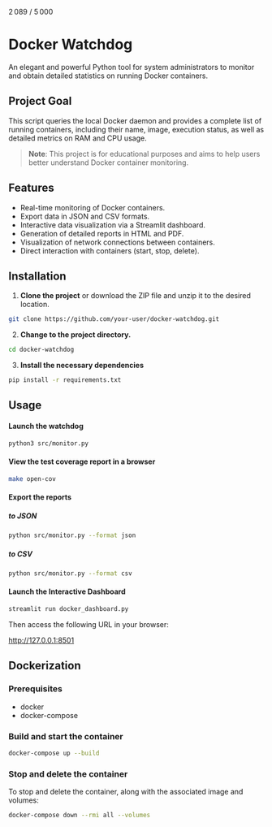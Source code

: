 2 089 / 5 000
# Docker Watchdog

An elegant and powerful Python tool for system administrators to monitor and obtain detailed statistics on running Docker containers.

## Project Goal

This script queries the local Docker daemon and provides a complete list of running containers, including their name, image, execution status, as well as detailed metrics on RAM and CPU usage.

> **Note**: This project is for educational purposes and aims to help users better understand Docker container monitoring.

## Features

- Real-time monitoring of Docker containers.
- Export data in JSON and CSV formats.
- Interactive data visualization via a Streamlit dashboard.
- Generation of detailed reports in HTML and PDF.
- Visualization of network connections between containers.
- Direct interaction with containers (start, stop, delete).

## Installation

1. **Clone the project**
or download the ZIP file and unzip it to the desired location.

```bash
git clone https://github.com/your-user/docker-watchdog.git
```
2. **Change to the project directory.**

```bash
cd docker-watchdog
```

3. **Install the necessary dependencies**

```bash
pip install -r requirements.txt
```

## Usage

#### Launch the watchdog
```bash
python3 src/monitor.py
```
#### View the test coverage report in a browser
````bash
make open-cov
````
#### Export the reports
##### to JSON
````bash
python src/monitor.py --format json
````
##### to CSV
````bash
python src/monitor.py --format csv
````

#### Launch the Interactive Dashboard
````bash
streamlit run docker_dashboard.py
````
Then access the following URL in your browser:

http://127.0.0.1:8501

## Dockerization

### Prerequisites
- docker
- docker-compose

### Build and start the container
````bash
docker-compose up --build
````

### Stop and delete the container

To stop and delete the container, along with the associated image and volumes:
````bash
docker-compose down --rmi all --volumes
````
